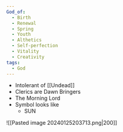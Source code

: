 ```yaml
---
God_of:
  - Birth
  - Renewal
  - Spring
  - Youth
  - Althetics
  - Self-perfection
  - Vitality
  - Creativity
tags:
  - God
---
```

- Intolerant of [[Undead]]
- Clerics are Dawn Bringers
- The Morning Lord
- Symbol looks like
	- SUN

![[Pasted image 20240125203713.png|200]]

